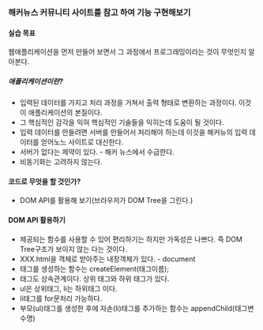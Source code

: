 ### 해커뉴스 커뮤니티  사이트를 참고 하여 기능 구현해보기

#### 실습 목표
웹애플리케이션을 먼저 만들어 보면서 그 과정에서 프로그래밍이라는 것이 무엇인지 알아본다.

##### 애플리케이션이란?
- 입력된 데이터를 가지고 처리 과정을 거쳐서 출력 형태로 변환하는 과정이다. 이것이 애플리케이션의 본질이다.
- 그 핵심적인 감각을 익혀 핵심적인 기술들을 익히는데 도움이 될 것이다.
- 입력 데이터를 만들려면 서버를 만들어서 처리해야 하는데 이것을 해커뉴의 입력 데이터를 얻어노느 사이트로 대신한다.
- 서버가 없다는 제약이 있다. - 해커 뉴스에서 수급한다.
- 비동기화는 고려하지 않는다.

#### 코드로 무엇을 할 것인가?


- DOM API를 활용해 보기(브라우저가 DOM Tree을 그린다.)

#### DOM API 활용하기
- 제공되는 함수를 사용할 수 있어 편리하기는 하지만 가독성은 나쁘다.
즉 DOM Tree구조가 보이지 않는 다는 것이다.
- XXX.html을 객체로 받아주는 내장객체가 있다. - document
- 태그를 생성하는 함수는 createElement(태그이름);
- 태그도 상속관계이다. 상위 태그와 하위 태그가 있다.
- ul은 상위태그, li는 하위태그 이다.
- li태그를 for문처리 가능하다.
- 부모(ul)태그를 생성한 후에 자손(li)태그를 추가하는 함수는 appendChild(태그변수명)